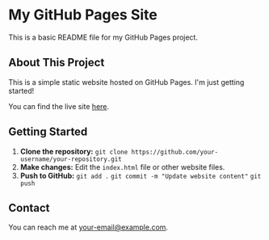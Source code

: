 # My GitHub Pages Site

This is a basic README file for my GitHub Pages project.

## About This Project

This is a simple static website hosted on GitHub Pages. I'm just getting started!

You can find the live site [here](https://your-username.github.io/your-repository/).

## Getting Started

1.  **Clone the repository:**
    `git clone https://github.com/your-username/your-repository.git`
2.  **Make changes:**
    Edit the `index.html` file or other website files.
3.  **Push to GitHub:**
    `git add .`
    `git commit -m "Update website content"`
    `git push`

## Contact

You can reach me at [your-email@example.com](mailto:your-email@example.com).
